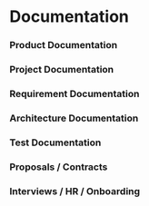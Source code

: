 # Documentation

### Product Documentation



### Project Documentation



### Requirement Documentation



### Architecture Documentation



### Test Documentation



### Proposals / Contracts



### Interviews / HR / Onboarding

